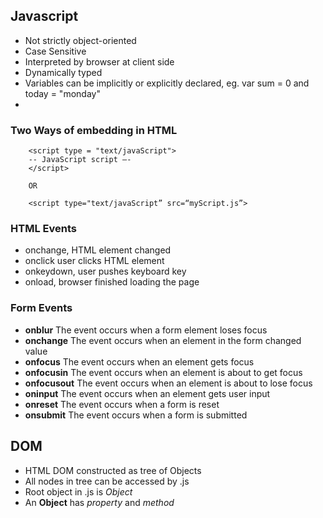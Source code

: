 ## Javascript
- Not strictly object-oriented
- Case Sensitive
- Interpreted by browser at client side
- Dynamically typed
- Variables can be implicitly or explicitly declared, eg. var sum = 0 and today = "monday"
- 

### Two Ways of embedding in HTML
```
    <script type = "text/javaScript">
    -- JavaScript script –-
    </script>

    OR

    <script type="text/javaScript” src=“myScript.js”>
```
### HTML Events
- onchange, HTML element changed
- onclick user clicks HTML element
- onkeydown, user pushes keyboard key
- onload, browser finished loading the page

### Form Events
- **onblur** The event occurs when a form element loses focus
- **onchange** The event occurs when an element in the form  changed value
- **onfocus** The event occurs when an element gets focus
- **onfocusin** The event occurs when an element is about to get focus
- **onfocusout** The event occurs when an element is about to lose focus
- **oninput** The event occurs when an element gets user input
- **onreset** The event occurs when a form is reset
- **onsubmit** The event occurs when a form is submitted


## DOM
- HTML DOM constructed as tree of Objects
- All nodes in tree can be accessed by .js
- Root object in .js is *Object*
- An **Object** has *property* and *method*

